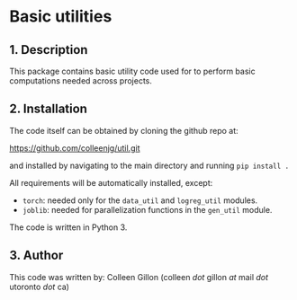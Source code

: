 # Basic utilities

## 1. Description
This package contains basic utility code used for to perform basic computations needed across projects.

## 2. Installation
The code itself can be obtained by cloning the github repo at:

https://github.com/colleenjg/util.git

and installed by navigating to the main directory and running `pip install .`

All requirements will be automatically installed, except:
* `torch`: needed only for the `data_util` and `logreg_util` modules.
* `joblib`: needed for parallelization functions in the `gen_util` module.

The code is written in Python 3.

## 3. Author
This code was written by: Colleen Gillon (colleen _dot_ gillon _at_ mail _dot_ utoronto _dot_ ca)
